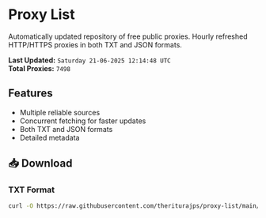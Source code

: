 # Proxy List

Automatically updated repository of free public proxies. Hourly refreshed HTTP/HTTPS proxies in both TXT and JSON formats.

**Last Updated:** `Saturday 21-06-2025 12:14:48 UTC`  
**Total Proxies:** `7498`

## Features
- Multiple reliable sources
- Concurrent fetching for faster updates
- Both TXT and JSON formats
- Detailed metadata

## 📥 Download

### TXT Format
```bash
curl -O https://raw.githubusercontent.com/theriturajps/proxy-list/main/proxies.txt